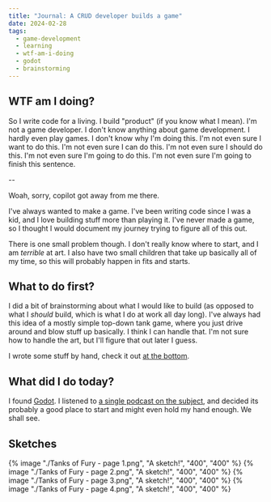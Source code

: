 ```yaml
---
title: "Journal: A CRUD developer builds a game"
date: 2024-02-28
tags:
  - game-development
  - learning
  - wtf-am-i-doing
  - godot
  - brainstorming
---
```


## WTF am I doing?

So I write code for a living. I build "product" (if you know what I mean). I'm not a game developer. I don't know anything about game development. I hardly even play games. I don't know why I'm doing this. I'm not even sure I want to do this. I'm not even sure I can do this. I'm not even sure I should do this. I'm not even sure I'm going to do this. I'm not even sure I'm going to finish this sentence.

--

Woah, sorry, copilot got away from me there.

I've always wanted to make a game. I've been writing code since I was a kid, and I love building stuff more than playing it. I've never made a game, so I thought I would document my journey trying to figure all of this out.

There is one small problem though. I don't really know where to start, and I am _terrible_ at art. I also have two small children that take up basically all of my time, so this will probably happen in fits and starts.

## What to do first?

I did a bit of brainstorming about what I would like to build (as opposed to what I _should_ build, which is what I do at work all day long). I've always had this idea of a mostly simple top-down tank game, where you just drive around and blow stuff up basically. I think I can handle that. I'm not sure how to handle the art, but I'll figure that out later I guess.

I wrote some stuff by hand, check it out [at the bottom](#sketches).

## What did I do today?

I found [Godot](https://godotengine.org/). I listened to [a single podcast on the subject](https://softwareengineeringdaily.com/2024/02/07/the-godot-game-engine-with-emilio-coppola/), and decided its probably a good place to start and might even hold my hand enough. We shall see.

## Sketches

{% image "./Tanks of Fury - page 1.png", "A sketch!", "400", "400" %}
{% image "./Tanks of Fury - page 2.png", "A sketch!", "400", "400" %}
{% image "./Tanks of Fury - page 3.png", "A sketch!", "400", "400" %}
{% image "./Tanks of Fury - page 4.png", "A sketch!", "400", "400" %}
